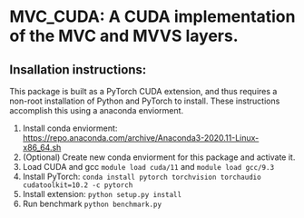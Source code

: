 # MVC_CUDA: A CUDA implementation of the MVC and MVVS layers.

## Insallation instructions:
This package is built as a PyTorch CUDA extension, and thus requires a non-root installation of Python and PyTorch to
install. These instructions accomplish this using a anaconda enviorment.
1. Install conda enviorment: https://repo.anaconda.com/archive/Anaconda3-2020.11-Linux-x86_64.sh
2. (Optional) Create new conda enviorment for this package and activate it.
3. Load CUDA and gcc `module load cuda/11` and `module load gcc/9.3`
3. Install PyTorch: `conda install pytorch torchvision torchaudio cudatoolkit=10.2 -c pytorch`
4. Install extension: `python setup.py install`
5. Run benchmark `python benchmark.py`
